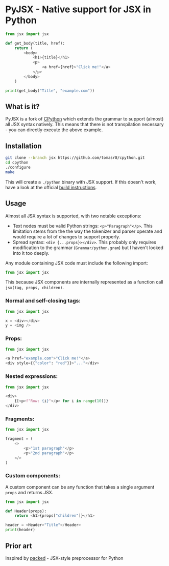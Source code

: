 # PyJSX - Native support for JSX in Python


```python
from jsx import jsx

def get_body(title, href):
    return (
        <body>
            <h1>{title}</h1>
            <p>
                <a href={href}>"Click me!"</a>
            </p>
        </body>
    )

print(get_body("Title", "example.com"))
```

## What is it?

PyJSX is a fork of [CPython](github.com/python/cpython) which extends the grammar to support (almost) all JSX syntax natively. This means that there is not transpilation necessary - you can directly execute the above example.

## Installation

```bash
git clone --branch jsx https://github.com/tomasr8/cpython.git
cd cpython
./configure
make
```

This will create a `./python` binary with JSX support. 
If this doesn't work, have a look at the official [build instructions](https://github.com/python/cpython?tab=readme-ov-file#build-instructions).

## Usage

Almost all JSX syntax is supported, with two notable exceptions:

- Text nodes must be valid Python strings: `<p>"Paragraph"</p>`. This limitation stems from the the way the tokenizer and parser operate and would require a lot of changes to support properly.
- Spread syntax: `<div {...props}></div>`. This probably only requires modification to the grammar (`Grammar/python.gram`) but I haven't looked into it too deeply.

Any module containing JSX code must include the following import:

```python
from jsx import jsx
```
This because JSX components are internally represented as a function call `jsx(tag, props, children)`.

### Normal and self-closing tags:

```python
from jsx import jsx

x = <div></div>
y = <img />
```

### Props:

```python
from jsx import jsx

<a href="example.com">"Click me!"</a>
<div style={{"color": "red"}}>"..."</div>
```

### Nested expressions:

```python
from jsx import jsx

<div>
    {[<p>f"Row: {i}"</p> for i in range(10)]}
</div>
```

### Fragments:

```python
from jsx import jsx

fragment = (
    <>
        <p>"1st paragraph"</p>
        <p>"2nd paragraph"</p>
    </>
)
```

### Custom components:

A custom component can be any function that takes a single argument `props` and returns JSX.

```python
from jsx import jsx

def Header(props):
    return <h1>{props["children"]}</h1>

header = <Header>"Title"</Header>
print(header)
```

## Prior art

Inspired by [packed](https://github.com/michaeljones/packed) - JSX-style preprocessor for Python 
